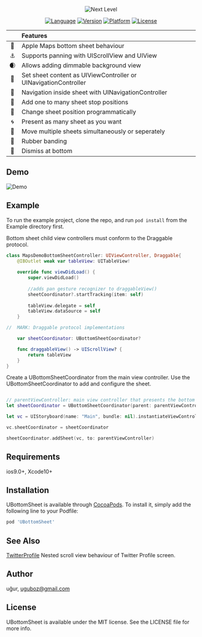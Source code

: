 <p align="center"><img src="https://github.com/OfTheWolf/UBottomSheet/blob/master/Logo.png" alt="Next Level" style="max-width:100%;"></p>

<p align="center">
    <a href="https://cocoapods.org/pods/UBottomSheet"><img alt="Language" src="https://img.shields.io/badge/language-swift%205-brightgreen"/></a>
    <a href="https://cocoapods.org/pods/UBottomSheet"><img alt="Version" src="https://img.shields.io/cocoapods/v/UBottomSheet.svg?style=flat"/></a>
    <a href="https://cocoapods.org/pods/UBottomSheet"><img alt="Platform" src="https://img.shields.io/cocoapods/p/UBottomSheet.svg?style=flat"/></a>
        <a href="https://cocoapods.org/pods/UBottomSheet"><img alt="License" src="https://img.shields.io/cocoapods/l/UBottomSheet.svg?style=flat"/></a>
</p>

|  | Features |
|:---------:|:---------------------------------------------------------------|
| &#128205; | Apple Maps bottom sheet behaviour |
| &#9875;   | Supports panning with UIScrollView and UIView |
| &#127762; | Allows adding dimmable background view |
| &#128241; | Set sheet content as UIViewController or UINavigationController |
| &#128214; | Navigation inside sheet with UINavigationController |
| &#127752; | Add one to many sheet stop positions|
| &#127919; | Change sheet position programmatically |
| &#127744; | Present as many sheet as you want |
| &#128640; | Move multiple sheets simultaneously or seperately |
| &#127993; | Rubber banding |
| &#128075; | Dismiss at bottom |

## Demo

![Demo](https://github.com/OfTheWolf/UBottomSheet/blob/master/anim.gif)


## Example

To run the example project, clone the repo, and run `pod install` from the Example directory first.

Bottom sheet child view controllers must conform to the Draggable protocol.

```swift
class MapsDemoBottomSheetController: UIViewController, Draggable{
    @IBOutlet weak var tableView: UITableView!
      
    override func viewDidLoad() {
        super.viewDidLoad()
        
        //adds pan gesture recognizer to draggableView()
        sheetCoordinator?.startTracking(item: self)
        
        tableView.delegate = self
        tableView.dataSource = self
    }

//  MARK: Draggable protocol implementations

    var sheetCoordinator: UBottomSheetCoordinator? 

    func draggableView() -> UIScrollView? {
        return tableView
    }
}

```

Create a UBottomSheetCoordinator from the main view controller. Use the UBottomSheetCoordinator to add and configure the sheet.

```swift

// parentViewController: main view controller that presents the bottom sheet
let sheetCoordinator = UBottomSheetCoordinator(parent: parentViewController)

let vc = UIStoryboard(name: "Main", bundle: nil).instantiateViewController(withIdentifier: "MapsDemoBottomSheetController") as! MapsDemoBottomSheetController

vc.sheetCoordinator = sheetCoordinator

sheetCoordinator.addSheet(vc, to: parentViewController)
```


## Requirements
ios9.0+, Xcode10+

## Installation

UBottomSheet is available through [CocoaPods](https://cocoapods.org). To install
it, simply add the following line to your Podfile:

```ruby
pod 'UBottomSheet'
```

## See Also

[TwitterProfile](https://github.com/OfTheWolf/TwitterProfile) Nested scroll view behaviour of Twitter Profile screen.

## Author

uğur, uguboz@gmail.com

## License

UBottomSheet is available under the MIT license. See the LICENSE file for more info.
